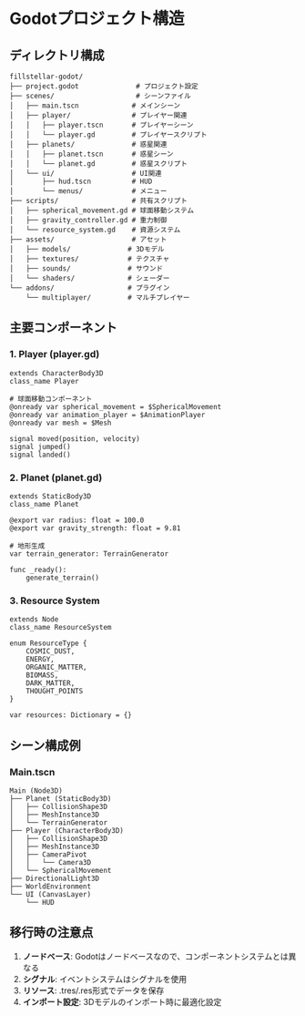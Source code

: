 # Godotプロジェクト構造

## ディレクトリ構成
```
fillstellar-godot/
├── project.godot              # プロジェクト設定
├── scenes/                    # シーンファイル
│   ├── main.tscn             # メインシーン
│   ├── player/               # プレイヤー関連
│   │   ├── player.tscn       # プレイヤーシーン
│   │   └── player.gd         # プレイヤースクリプト
│   ├── planets/              # 惑星関連
│   │   ├── planet.tscn       # 惑星シーン
│   │   └── planet.gd         # 惑星スクリプト
│   └── ui/                   # UI関連
│       ├── hud.tscn          # HUD
│       └── menus/            # メニュー
├── scripts/                  # 共有スクリプト
│   ├── spherical_movement.gd # 球面移動システム
│   ├── gravity_controller.gd # 重力制御
│   └── resource_system.gd    # 資源システム
├── assets/                   # アセット
│   ├── models/              # 3Dモデル
│   ├── textures/            # テクスチャ
│   ├── sounds/              # サウンド
│   └── shaders/             # シェーダー
└── addons/                  # プラグイン
    └── multiplayer/         # マルチプレイヤー
```

## 主要コンポーネント

### 1. Player (player.gd)
```gdscript
extends CharacterBody3D
class_name Player

# 球面移動コンポーネント
@onready var spherical_movement = $SphericalMovement
@onready var animation_player = $AnimationPlayer
@onready var mesh = $Mesh

signal moved(position, velocity)
signal jumped()
signal landed()
```

### 2. Planet (planet.gd)
```gdscript
extends StaticBody3D
class_name Planet

@export var radius: float = 100.0
@export var gravity_strength: float = 9.81

# 地形生成
var terrain_generator: TerrainGenerator

func _ready():
    generate_terrain()
```

### 3. Resource System
```gdscript
extends Node
class_name ResourceSystem

enum ResourceType {
    COSMIC_DUST,
    ENERGY,
    ORGANIC_MATTER,
    BIOMASS,
    DARK_MATTER,
    THOUGHT_POINTS
}

var resources: Dictionary = {}
```

## シーン構成例

### Main.tscn
```
Main (Node3D)
├── Planet (StaticBody3D)
│   ├── CollisionShape3D
│   ├── MeshInstance3D
│   └── TerrainGenerator
├── Player (CharacterBody3D)
│   ├── CollisionShape3D
│   ├── MeshInstance3D
│   ├── CameraPivot
│   │   └── Camera3D
│   └── SphericalMovement
├── DirectionalLight3D
├── WorldEnvironment
└── UI (CanvasLayer)
    └── HUD
```

## 移行時の注意点

1. **ノードベース**: Godotはノードベースなので、コンポーネントシステムとは異なる
2. **シグナル**: イベントシステムはシグナルを使用
3. **リソース**: .tres/.res形式でデータを保存
4. **インポート設定**: 3Dモデルのインポート時に最適化設定